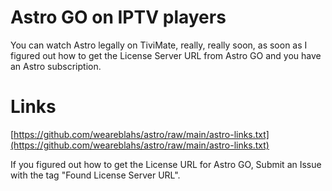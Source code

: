 # Astro GO on IPTV players
You can watch Astro legally on TiviMate, really, really soon, as soon as I figured out how to get the License Server URL from Astro GO and you have an Astro subscription.

# Links
[https://github.com/weareblahs/astro/raw/main/astro-links.txt](https://github.com/weareblahs/astro/raw/main/astro-links.txt)
  
If you figured out how to get the License URL for Astro GO, Submit an Issue with the tag "Found License Server URL".
